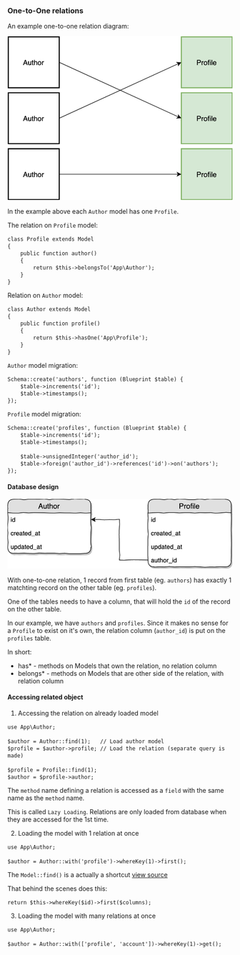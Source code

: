 ### One-to-One relations

An example one-to-one relation diagram:

![Graph](./one-to-one.png)

In the example above each `Author` model has one `Profile`.

The relation on `Profile` model:

```
class Profile extends Model
{
    public function author()
    {
        return $this->belongsTo('App\Author');
    }
}
```

Relation on `Author` model:

```
class Author extends Model
{
    public function profile()
    {
        return $this->hasOne('App\Profile');
    }
}
```

`Author` model migration:

```
Schema::create('authors', function (Blueprint $table) {
    $table->increments('id');
    $table->timestamps();
});
```

`Profile` model migration:

```
Schema::create('profiles', function (Blueprint $table) {
    $table->increments('id');
    $table->timestamps();

    $table->unsignedInteger('author_id');
    $table->foreign('author_id')->references('id')->on('authors');
});
```        

#### Database design

![](./one-to-one-database.png)

With one-to-one relation, 1 record from first table (eg. `authors`) has exactly 1 matchting record on the other table (eg. `profiles`).

One of the tables needs to have a column, that will hold the `id` of the record on the other table.

In our example, we have `authors` and `profiles`. Since it makes no sense for a `Profile` to exist on it's own, the relation column (`author_id`) is put on the `profiles` table.

In short:

* has* - methods on Models that own the relation, no relation column
* belongs* - methods on Models that are other side of the relation, with relation column

#### Accessing related object

1) Accessing the relation on already loaded model

```
use App\Author;

$author = Author::find(1);   // Load author model
$profile = $author->profile; // Load the relation (separate query is made)

$profile = Profile::find(1);
$author = $profile->author;
```

The `method` name defining a relation is accessed as a `field` with the same name as the `method` name.

This is called `Lazy Loading`. Relations are only loaded from database when they are accessed for the 1st time.

2) Loading the model with 1 relation at once

```
use App\Author;

$author = Author::with('profile')->whereKey(1)->first();
```

The `Model::find()` is a actually a shortcut [view source](https://github.com/laravel/framework/blob/5.7/src/Illuminate/Database/Eloquent/Builder.php#L323)

That behind the scenes does this:

```
return $this->whereKey($id)->first($columns);
```

3) Loading the model with many relations at once

```
use App\Author;

$author = Author::with(['profile', 'account'])->whereKey(1)->get();
```